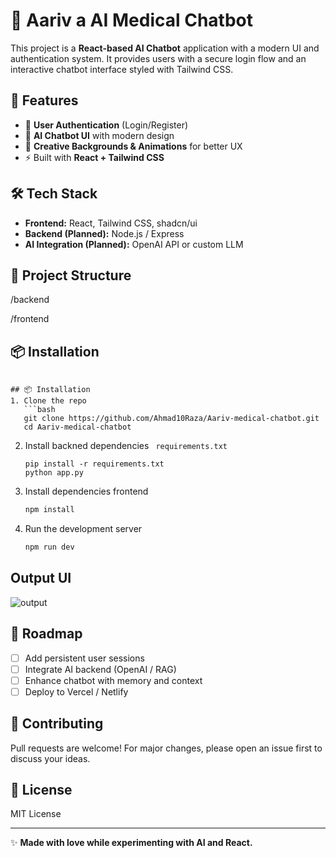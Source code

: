 # 🤖 Aariv a  AI Medical Chatbot

This project is a **React-based AI Chatbot** application with a modern UI and authentication system.
It provides users with a secure login flow and an interactive chatbot interface styled with Tailwind CSS.

## 🚀 Features

- 🔐 **User Authentication** (Login/Register)
- 🤖 **AI Chatbot UI** with modern design
- 🎨 **Creative Backgrounds & Animations** for better UX
- ⚡ Built with **React + Tailwind CSS**

## 🛠️ Tech Stack

- **Frontend:** React, Tailwind CSS, shadcn/ui
- **Backend (Planned):** Node.js / Express
- **AI Integration (Planned):** OpenAI API or custom LLM

## 📂 Project Structure

/backend

/frontend

## 📦 Installation

```

## 📦 Installation
1. Clone the repo  
   ```bash
   git clone https://github.com/Ahmad10Raza/Aariv-medical-chatbot.git
   cd Aariv-medical-chatbot
```

2. Install backned dependencies ` requirements.txt`
   ```
   pip install -r requirements.txt
   python app.py
   ```
3. Install dependencies frontend
   ```bash
   npm install
   ```
4. Run the development server
   ```bash
   npm run dev
   ```

## Output UI

![output]()

## 🔮 Roadmap

* [ ] Add persistent user sessions
* [ ] Integrate AI backend (OpenAI / RAG)
* [ ] Enhance chatbot with memory and context
* [ ] Deploy to Vercel / Netlify

## 🤝 Contributing

Pull requests are welcome! For major changes, please open an issue first to discuss your ideas.

## 📜 License

MIT License

---

✨ **Made with love while experimenting with AI and React.**

